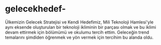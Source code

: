 # gelecekhedef-
Ülkemizin Gelecek Stratejisi ve Kendi Hedefimiz, Mili Teknoloji Hamlesi'yle aynı eksende oluşturulan bir teknoloji ikliminin bir parçası olmak ve bu iklimi devam ettirmek için bölümümü ve okulumu tercih ettim. Geleceğin trend temalarını şimdiden öğrenmek ve yön vermek için tercihim bu alanda oldu.
